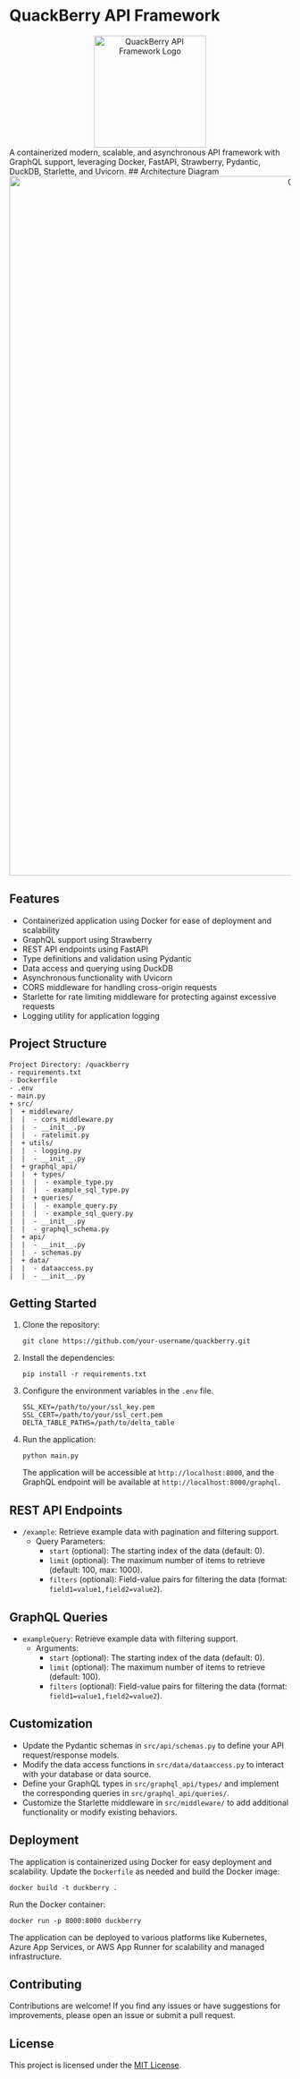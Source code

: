 # QuackBerry API Framework
<div align="center">
<img src="https://github.com/npiesco/svg-assets/blob/main/quackberry-logo.png?raw=true" alt="QuackBerry API Framework Logo" width="200">
</div>
A containerized modern, scalable, and asynchronous API framework with GraphQL support, leveraging Docker, FastAPI, Strawberry, Pydantic, DuckDB, Starlette, and Uvicorn.
## Architecture Diagram
<div align="center">
<img src="https://github.com/npiesco/svg-assets/blob/main/ArchitectureAPI.png?raw=true" alt="QuackBerry API Framework Architecture" width="1250">
</div>

## Features

- Containerized application using Docker for ease of deployment and scalability
- GraphQL support using Strawberry
- REST API endpoints using FastAPI
- Type definitions and validation using Pydantic
- Data access and querying using DuckDB
- Asynchronous functionality with Uvicorn
- CORS middleware for handling cross-origin requests
- Starlette for rate limiting middleware for protecting against excessive requests
- Logging utility for application logging

## Project Structure

```
Project Directory: /quackberry
- requirements.txt
- Dockerfile
- .env
- main.py
+ src/
|  + middleware/
|  |  - cors_middleware.py
|  |  - __init__.py
|  |  - ratelimit.py
|  + utils/
|  |  - logging.py
|  |  - __init__.py
|  + graphql_api/
|  |  + types/
|  |  |  - example_type.py
|  |  |  - example_sql_type.py
|  |  + queries/
|  |  |  - example_query.py
|  |  |  - example_sql_query.py
|  |  - __init__.py
|  |  - graphql_schema.py
|  + api/
|  |  - __init__.py
|  |  - schemas.py
|  + data/
|  |  - dataaccess.py
|  |  - __init__.py
```

## Getting Started

1. Clone the repository:
   ```
   git clone https://github.com/your-username/quackberry.git
   ```

2. Install the dependencies:
   ```
   pip install -r requirements.txt
   ```

3. Configure the environment variables in the `.env` file.
   ```
   SSL_KEY=/path/to/your/ssl_key.pem
   SSL_CERT=/path/to/your/ssl_cert.pem
   DELTA_TABLE_PATHS=/path/to/delta_table
   ```
   
4. Run the application:
   ```
   python main.py
   ```

   The application will be accessible at `http://localhost:8000`, and the GraphQL endpoint will be available at `http://localhost:8000/graphql`.

## REST API Endpoints

- `/example`: Retrieve example data with pagination and filtering support.
  - Query Parameters:
    - `start` (optional): The starting index of the data (default: 0).
    - `limit` (optional): The maximum number of items to retrieve (default: 100, max: 1000).
    - `filters` (optional): Field-value pairs for filtering the data (format: `field1=value1,field2=value2`).

## GraphQL Queries

- `exampleQuery`: Retrieve example data with filtering support.
  - Arguments:
    - `start` (optional): The starting index of the data (default: 0).
    - `limit` (optional): The maximum number of items to retrieve (default: 100).
    - `filters` (optional): Field-value pairs for filtering the data (format: `field1=value1,field2=value2`).

## Customization

- Update the Pydantic schemas in `src/api/schemas.py` to define your API request/response models.
- Modify the data access functions in `src/data/dataaccess.py` to interact with your database or data source.
- Define your GraphQL types in `src/graphql_api/types/` and implement the corresponding queries in `src/graphql_api/queries/`.
- Customize the Starlette middleware in `src/middleware/` to add additional functionality or modify existing behaviors.

## Deployment

The application is containerized using Docker for easy deployment and scalability. Update the `Dockerfile` as needed and build the Docker image:
```
docker build -t duckberry .
```

Run the Docker container:
```
docker run -p 8000:8000 duckberry
```

The application can be deployed to various platforms like Kubernetes, Azure App Services, or AWS App Runner for scalability and managed infrastructure.

## Contributing

Contributions are welcome! If you find any issues or have suggestions for improvements, please open an issue or submit a pull request.

## License

This project is licensed under the [MIT License](LICENSE).
